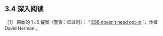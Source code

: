 ## 3.4 深入阅读

［1］ 原始的 1 JS 提案（警告：已过时）： “ [ES6 doesn’t need opt-in](http://esdiscuss.org/topic/es6-doesn-t-need-opt-in) ”，作者 David Herman 。
